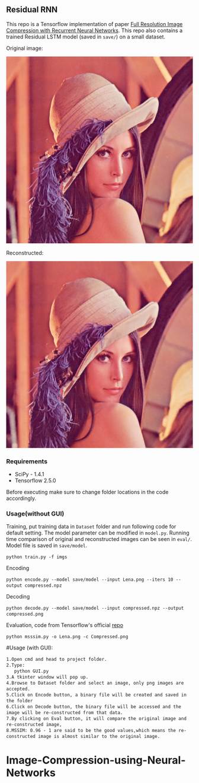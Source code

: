 ## Residual RNN

This repo is a Tensorflow implementation of paper [Full Resolution Image Compression with Recurrent Neural Networks](https://arxiv.org/pdf/1608.05148.pdf). This repo also contains a trained Residual LSTM model (saved in `save/`) on a small dataset.

Original image:

![original](Lena.png)

Reconstructed:

![reconstruction](Compressed.png)

### Requirements
- SciPy - 1.4.1
- Tensorflow 2.5.0

Before executing make sure to change folder locations in the code accordingly.
### Usage(without GUI)
Training, put training data in `Dataset` folder and run following code for default setting. The model parameter can be modified in `model.py`. Running time comparison of original and reconstructed images can be seen in `eval/`. Model file is saved in `save/model`.

```
python train.py -f imgs
```

Encoding
```
python encode.py --model save/model --input Lena.png --iters 10 --output compressed.npz
```

Decoding
```
python decode.py --model save/model --input compressed.npz --output compressed.png
```

Evaluation, code from Tensorflow's official [repo](https://github.com/tensorflow/models/blob/master/research/compression/image_encoder/msssim.py)

```
python msssim.py -o Lena.png -c Compressed.png
```

#Usage (with GUI):
```
1.Open cmd and head to project folder.
2.Type:
   python GUI.py
3.A tkinter window will pop up.
4.Browse to Dataset folder and select an image, only png images are accepted.
5.Click on Encode button, a binary file will be created and saved in the folder
6.Click on Decode button, the binary file will be accessed and the image will be re-constructed from that data.
7.By clicking on Eval button, it will compare the original image and re-constructed image,
8.MSSIM: 0.96 - 1 are said to be the good values,which means the re-constructed image is almost similar to the original image.
```
# Image-Compression-using-Neural-Networks
